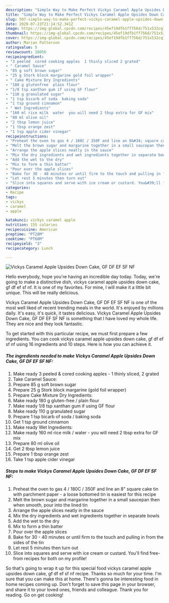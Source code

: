 ```yaml
---
description: "Simple Way to Make Perfect Vickys Caramel Apple Upsides Down Cake, GF DF EF SF NF"
title: "Simple Way to Make Perfect Vickys Caramel Apple Upsides Down Cake, GF DF EF SF NF"
slug: 507-simple-way-to-make-perfect-vickys-caramel-apple-upsides-down-cake-gf-df-ef-sf-nf
date: 2020-07-23T21:14:52.341Z
image: https://img-global.cpcdn.com/recipes/45ef19dfb1ff756d/751x532cq70/vickys-caramel-apple-upsides-down-cake-gf-df-ef-sf-nf-recipe-main-photo.jpg
thumbnail: https://img-global.cpcdn.com/recipes/45ef19dfb1ff756d/751x532cq70/vickys-caramel-apple-upsides-down-cake-gf-df-ef-sf-nf-recipe-main-photo.jpg
cover: https://img-global.cpcdn.com/recipes/45ef19dfb1ff756d/751x532cq70/vickys-caramel-apple-upsides-down-cake-gf-df-ef-sf-nf-recipe-main-photo.jpg
author: Marian Patterson
ratingvalue: 5
reviewcount: 18056
recipeingredient:
- "3 peeled  cored cooking apples  1 thinly sliced 2 grated"
- " Caramel Sauce"
- "85 g soft brown sugar"
- "25 g Stork block margarine gold foil wrapper"
- " Cake Mixture Dry Ingredients"
- "180 g glutenfree  plain flour"
- "1/8 tsp xanthan gum if using GF flour"
- "110 g granulated sugar"
- "1 tsp bicarb of soda  baking soda"
- "1 tsp ground cinnamon"
- " Wet Ingredients"
- "160 ml rice milk  water  you will need 2 tbsp extra for GF mix"
- "80 ml olive oil"
- "2 tbsp lemon juice"
- "1 tbsp orange zest"
- "1 tsp apple cider vinegar"
recipeinstructions:
- "Preheat the oven to gas 4 / 180C / 350F and line an 8&#34; square cake tin with parchment paper - a loose bottomed tin is easiest for this recipe"
- "Melt the brown sugar and margarine together in a small saucepan then when smooth, pour into the lined tin"
- "Arrange the apple slices neatly in the sauce"
- "Mix the dry ingredients and wet ingredients together in separate bowls"
- "Add the wet to the dry"
- "Mix to form a thin batter"
- "Pour over the apple slices"
- "Bake for 30 - 40 minutes or until firm to the touch and pulling in from the sides of the tin"
- "Let rest 5 minutes then turn out"
- "Slice into squares and serve with ice cream or custard. You&#39;ll find free-from recipes for both on my profile!"
categories:
- Recipe
tags:
- vickys
- caramel
- apple

katakunci: vickys caramel apple 
nutrition: 155 calories
recipecuisine: American
preptime: "PT28M"
cooktime: "PT60M"
recipeyield: "3"
recipecategory: Lunch

---
```



![Vickys Caramel Apple Upsides Down Cake, GF DF EF SF NF](https://img-global.cpcdn.com/recipes/45ef19dfb1ff756d/751x532cq70/vickys-caramel-apple-upsides-down-cake-gf-df-ef-sf-nf-recipe-main-photo.jpg)

Hello everybody, hope you're having an incredible day today. Today, we're going to make a distinctive dish, vickys caramel apple upsides down cake, gf df ef sf nf. It is one of my favorites. For mine, I will make it a little bit unique. This will be really delicious.

Vickys Caramel Apple Upsides Down Cake, GF DF EF SF NF is one of the most well liked of recent trending meals in the world. It's enjoyed by millions daily. It's easy, it's quick, it tastes delicious. Vickys Caramel Apple Upsides Down Cake, GF DF EF SF NF is something that I have loved my whole life. They are nice and they look fantastic.




To get started with this particular recipe, we must first prepare a few ingredients. You can cook vickys caramel apple upsides down cake, gf df ef sf nf using 16 ingredients and 10 steps. Here is how you can achieve it.

<!--inarticleads1-->

##### The ingredients needed to make Vickys Caramel Apple Upsides Down Cake, GF DF EF SF NF:

1. Make ready 3 peeled &amp; cored cooking apples - 1 thinly sliced, 2 grated
1. Take  Caramel Sauce:
1. Prepare 85 g soft brown sugar
1. Prepare 25 g Stork block margarine (gold foil wrapper)
1. Prepare  Cake Mixture Dry Ingredients:
1. Make ready 180 g gluten-free / plain flour
1. Make ready 1/8 tsp xanthan gum if using GF flour
1. Make ready 110 g granulated sugar
1. Prepare 1 tsp bicarb of soda / baking soda
1. Get 1 tsp ground cinnamon
1. Make ready  Wet Ingredients:
1. Make ready 160 ml rice milk / water - you will need 2 tbsp extra for GF mix
1. Prepare 80 ml olive oil
1. Get 2 tbsp lemon juice
1. Prepare 1 tbsp orange zest
1. Take 1 tsp apple cider vinegar




<!--inarticleads2-->

##### Steps to make Vickys Caramel Apple Upsides Down Cake, GF DF EF SF NF:

1. Preheat the oven to gas 4 / 180C / 350F and line an 8&#34; square cake tin with parchment paper - a loose bottomed tin is easiest for this recipe
1. Melt the brown sugar and margarine together in a small saucepan then when smooth, pour into the lined tin
1. Arrange the apple slices neatly in the sauce
1. Mix the dry ingredients and wet ingredients together in separate bowls
1. Add the wet to the dry
1. Mix to form a thin batter
1. Pour over the apple slices
1. Bake for 30 - 40 minutes or until firm to the touch and pulling in from the sides of the tin
1. Let rest 5 minutes then turn out
1. Slice into squares and serve with ice cream or custard. You&#39;ll find free-from recipes for both on my profile!




So that's going to wrap it up for this special food vickys caramel apple upsides down cake, gf df ef sf nf recipe. Thanks so much for your time. I'm sure that you can make this at home. There's gonna be interesting food in home recipes coming up. Don't forget to save this page in your browser, and share it to your loved ones, friends and colleague. Thank you for reading. Go on get cooking!
